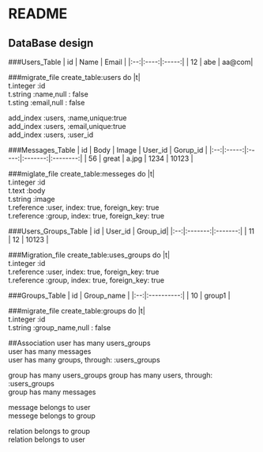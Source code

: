 # README
## DataBase design

###Users_Table
| id | Name | Email |
|:--:|:----:|:-----:|
| 12 | abe  | aa@com|

###migrate_file
create_table:users do |t|  
t.integer :id  
t.string  :name,null : false  
t.sting   :email,null : false  

 add_index :users, :name,unique:true  
 add_index :users, :email,unique:true  
 add_index :users, :user_id  

###Messages_Table
| id | Body  | Image | User_id | Gorup_id |
|:--:|:-----:|:-----:|:-------:|:--------:|
| 56 | great | a.jpg |  1234   |  10123   |

###miglate_file
create_table:messeges do |t|  
t.integer   :id  
t.text      :body  
t.string    :image  
t.reference :user, index: true, foreign_key: true  
t.reference :group, index: true, foreign_key: true  

###Users_Groups_Table
| id | User_id | Group_id|
|:--:|:-------:|:-------:|
| 11 | 12      | 10123   |

###Migration_file
create_table:uses_groups do |t|  
t.integer   :id  
t.reference :user, index: true, foreign_key: true  
t.reference :group, index: true, foreign_key: true  


###Groups_Table
| id | Group_name |
|:--:|:----------:|
| 10 |  group1    |

###migrate_file
create_table:groups do |t|  
t.integer :id  
t.string  :group_name,null : false  

##Association
user has many users_groups  
user has many messages  
user has many groups, through: :users_groups  
  
group has many users_groups
group has many users, through: :users_groups  
group has many messages  
  
message belongs to user  
messege belongs to group  
  
relation belongs to group  
relation belongs to user  

